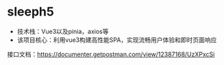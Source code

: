 # sleeph5
- 技术栈：Vue3以及pinia，axios等
- 该项目核心：利用vue3构建高性能SPA，实现流畅用户体验和即时页面响应

接口文档：https://documenter.getpostman.com/view/12387168/UzXPxcSi 